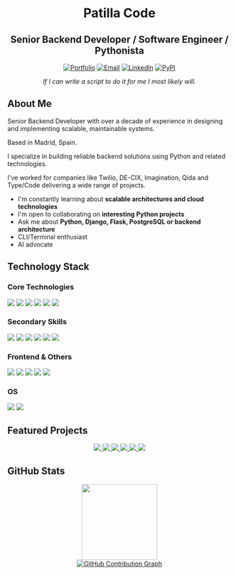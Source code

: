 <div align="center">
  
  # Patilla Code
  ## Senior Backend Developer / Software Engineer / Pythonista
  
  [![Portfolio](https://img.shields.io/badge/Portfolio-code.patilla.es-33c97c?style=plastic)](https://code.patilla.es)
  [![Email](https://img.shields.io/badge/Email-patillacode@gmail.com-aa00ad?style=plastic)](mailto:patillacode@gmail.com)
  [![LinkedIn](https://img.shields.io/badge/LinkedIn-gonzalofernandezaguirre-0A66C2?style=plastic)](https://www.linkedin.com/in/gonzalofernandezaguirre/)
  [![PyPI](https://img.shields.io/badge/PyPI-patillacode-fba379?style=plastic)](https://pypi.org/user/patillacode/)

  <p><em>If I can write a script to do it for me I most likely will.</em></p>
  
</div>

## About Me

Senior Backend Developer with over a decade of experience in designing and implementing scalable, maintainable systems. 

Based in Madrid, Spain. 

I specialize in building reliable backend solutions using Python and related technologies. 

I've worked for companies like Twilio, DE-CIX, Imagination, Qida and Type/Code delivering a wide range of projects.

- I'm constantly learning about **scalable architectures and cloud technologies**
- I'm open to collaborating on **interesting Python projects**
- Ask me about **Python, Django, Flask, PostgreSQL or backend architecture**
- CLI/Terminal enthusiast
- AI advocate

## Technology Stack

### Core Technologies
<div>
  <img src="https://img.shields.io/badge/Python-3776AB?style=for-the-badge&logo=python&logoColor=white" />
  <img src="https://img.shields.io/badge/Django-092E20?style=for-the-badge&logo=django&logoColor=white" />
  <img src="https://img.shields.io/badge/Flask-000000?style=for-the-badge&logo=flask&logoColor=white" />
  <img src="https://img.shields.io/badge/PostgreSQL-316192?style=for-the-badge&logo=postgresql&logoColor=white" />
  <img src="https://img.shields.io/badge/FastAPI-009688?style=for-the-badge&logo=fastapi&logoColor=white" />
  <img src="https://img.shields.io/badge/Docker-2496ED?style=for-the-badge&logo=docker&logoColor=white" />
</div>

### Secondary Skills
<div>
  <img src="https://img.shields.io/badge/MySQL-4479A1?style=for-the-badge&logo=mysql&logoColor=white" />
  <img src="https://img.shields.io/badge/GraphQL-E10098?style=for-the-badge&logo=graphql&logoColor=white" />
  <img src="https://img.shields.io/badge/Redis-DC382D?style=for-the-badge&logo=redis&logoColor=white" />
  <img src="https://img.shields.io/badge/MongoDB-47A248?style=for-the-badge&logo=mongodb&logoColor=white" />
  <img src="https://img.shields.io/badge/Kubernetes-326CE5?style=for-the-badge&logo=kubernetes&logoColor=white" />
  <img src="https://img.shields.io/badge/Celery-37814A?style=for-the-badge&logo=celery&logoColor=white" />
</div>

### Frontend & Others
<div>
  <img src="https://img.shields.io/badge/HTML5-E34F26?style=for-the-badge&logo=html5&logoColor=white" />
  <img src="https://img.shields.io/badge/CSS3-1572B6?style=for-the-badge&logo=css3&logoColor=white" />
  <img src="https://img.shields.io/badge/JavaScript-F7DF1E?style=for-the-badge&logo=javascript&logoColor=black" />
  <img src="https://img.shields.io/badge/Tailwind_CSS-38B2AC?style=for-the-badge&logo=tailwind-css&logoColor=white" />
  <img src="https://img.shields.io/badge/Git-F05032?style=for-the-badge&logo=git&logoColor=white" />
</div>

### OS 
<div>
  <img src="https://img.shields.io/badge/Linux-FCC624?style=for-the-badge&logo=linux&logoColor=black" />
  <img src="https://img.shields.io/badge/macOS-000000?style=for-the-badge&logo=apple&logoColor=white" />
</div>

## Featured Projects

<div align="center">
  <a href="https://github.com/patillacode/ppieces">
    <img src="https://github-readme-stats.vercel.app/api/pin/?username=patillacode&repo=ppieces&theme=react&hide_border=true&title_color=33c97c&icon_color=8cadec&bg_color=0D1117" />
  </a>
  <a href="https://github.com/patillacode/converter-cli">
    <img src="https://github-readme-stats.vercel.app/api/pin/?username=patillacode&repo=converter-cli&theme=react&hide_border=true&title_color=33c97c&icon_color=8cadec&bg_color=0D1117" />
  </a>
  <a href="https://github.com/patillacode/simple-dashboard">
    <img src="https://github-readme-stats.vercel.app/api/pin/?username=patillacode&repo=simple-dashboard&theme=react&hide_border=true&title_color=33c97c&icon_color=8cadec&bg_color=0D1117" />
  </a>
  <a href="https://github.com/patillacode/cli-openai">
    <img src="https://github-readme-stats.vercel.app/api/pin/?username=patillacode&repo=cli-openai&theme=react&hide_border=true&title_color=33c97c&icon_color=8cadec&bg_color=0D1117" />
  </a>
  <a href="https://github.com/patillacode/icon-replacer">
    <img src="https://github-readme-stats.vercel.app/api/pin/?username=patillacode&repo=icon-replacer&theme=react&hide_border=true&title_color=33c97c&icon_color=8cadec&bg_color=0D1117" />
  </a>
  <a href="https://github.com/patillacode/space-saver">
    <img src="https://github-readme-stats.vercel.app/api/pin/?username=patillacode&repo=space-saver&theme=react&hide_border=true&title_color=33c97c&icon_color=8cadec&bg_color=0D1117" />
  </a>
</div>

## GitHub Stats

<div align="center">
  <!--
  <img src="https://github-readme-stats.vercel.app/api?username=patillacode&show_icons=true&theme=react&hide_border=true&bg_color=0D1117&title_color=33c97c&icon_color=8cadec" alt="Patilla Code's GitHub Stats" height="170" />
  -->
  <img src="https://github-readme-stats.vercel.app/api/top-langs/?username=patillacode&hide=css&layout=compact&theme=react&hide_border=true&bg_color=0D1117&title_color=33c97c&icon_color=8cadec" height="170" />
</div>

<!--
<div align="center">
  <a href="http://www.github.com/patillacode">
    <img src="https://github-readme-streak-stats.herokuapp.com/?user=patillacode&stroke=ffffff&background=0D1117&ring=33c97c&fire=fba379&currStreakNum=ffffff&currStreakLabel=33c97c&sideNums=ffffff&sideLabels=ffffff&dates=8cadec&hide_border=true" />
  </a>
</div>
-->


<div align="center">
  <a href="http://www.github.com/patillacode">
    <img src="https://github-readme-activity-graph.vercel.app/graph?username=patillacode&bg_color=0D1117&color=ffffff&line=33c97c&point=fba379&area_color=8cadec&area=true&hide_border=true&custom_title=GitHub%20Contribution%20Graph" alt="GitHub Contribution Graph" />
  </a>
</div>

<br>
<!--
<div align="center">
  <a href="https://komarev.com/ghpvc/?username=patillacode">
    <img src="https://komarev.com/ghpvc/?username=patillacode&label=Profile+Views&color=33c97c&style=flat-square" />
  </a>
</div>
-->
